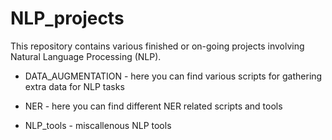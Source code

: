 # NLP_projects

This repository contains various finished or on-going projects involving Natural Language Processing (NLP).

* DATA_AUGMENTATION - here you can find various scripts for gathering extra data for NLP tasks

* NER - here you can find different NER related scripts and tools

* NLP_tools - miscallenous NLP tools 

